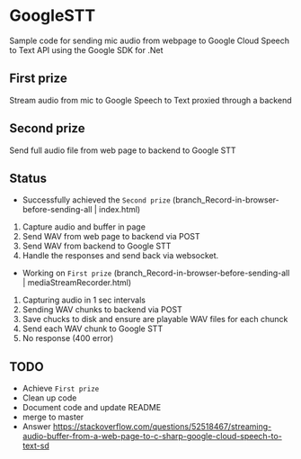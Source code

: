 # GoogleSTT
Sample code for sending mic audio from webpage to Google Cloud Speech to Text API using the Google SDK for .Net

## First prize
Stream audio from mic to Google Speech to Text proxied through a backend

## Second prize
Send full audio file from web page to backend to Google STT

## Status

* Successfully achieved the `Second prize` (branch_Record-in-browser-before-sending-all | index.html)
 1. Capture audio and buffer in page
 2. Send WAV from web page to backend via POST
 3. Send WAV from backend to Google STT
 4. Handle the responses and send back via websocket.

* Working on `First prize` (branch_Record-in-browser-before-sending-all | mediaStreamRecorder.html)
 1. Capturing audio in 1 sec intervals
 2. Sending WAV chunks to backend via POST
 3. Save chucks to disk and ensure are playable WAV files for each chunck
 4. Send each WAV chunk to Google STT
 5. No response (400 error)

## TODO
* Achieve `First prize`
* Clean up code
* Document code and update README
* merge to master
* Answer https://stackoverflow.com/questions/52518467/streaming-audio-buffer-from-a-web-page-to-c-sharp-google-cloud-speech-to-text-sd
